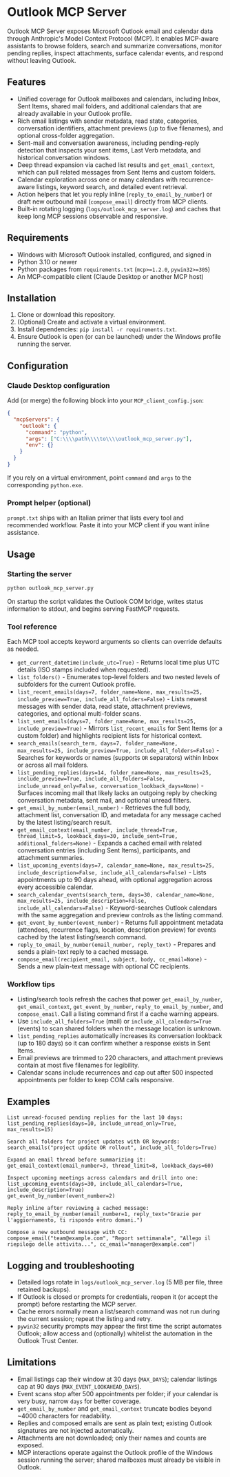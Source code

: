 # Outlook MCP Server

Outlook MCP Server exposes Microsoft Outlook email and calendar data through Anthropic's Model Context Protocol (MCP). It enables MCP-aware assistants to browse folders, search and summarize conversations, monitor pending replies, inspect attachments, surface calendar events, and respond without leaving Outlook.

## Features

- Unified coverage for Outlook mailboxes and calendars, including Inbox, Sent Items, shared mail folders, and additional calendars that are already available in your Outlook profile.
- Rich email listings with sender metadata, read state, categories, conversation identifiers, attachment previews (up to five filenames), and optional cross-folder aggregation.
- Sent-mail and conversation awareness, including pending-reply detection that inspects your sent items, Last Verb metadata, and historical conversation windows.
- Deep thread expansion via cached list results and `get_email_context`, which can pull related messages from Sent Items and custom folders.
- Calendar exploration across one or many calendars with recurrence-aware listings, keyword search, and detailed event retrieval.
- Action helpers that let you reply inline (`reply_to_email_by_number`) or draft new outbound mail (`compose_email`) directly from MCP clients.
- Built-in rotating logging (`logs/outlook_mcp_server.log`) and caches that keep long MCP sessions observable and responsive.

## Requirements

- Windows with Microsoft Outlook installed, configured, and signed in
- Python 3.10 or newer
- Python packages from `requirements.txt` (`mcp>=1.2.0`, `pywin32>=305`)
- An MCP-compatible client (Claude Desktop or another MCP host)

## Installation

1. Clone or download this repository.
2. (Optional) Create and activate a virtual environment.
3. Install dependencies: `pip install -r requirements.txt`.
4. Ensure Outlook is open (or can be launched) under the Windows profile running the server.

## Configuration

### Claude Desktop configuration

Add (or merge) the following block into your `MCP_client_config.json`:

```json
{
  "mcpServers": {
    "outlook": {
      "command": "python",
      "args": ["C:\\\\path\\\\to\\\\outlook_mcp_server.py"],
      "env": {}
    }
  }
}
```

If you rely on a virtual environment, point `command` and `args` to the corresponding `python.exe`.

### Prompt helper (optional)

`prompt.txt` ships with an Italian primer that lists every tool and recommended workflow. Paste it into your MCP client if you want inline assistance.

## Usage

### Starting the server

```bash
python outlook_mcp_server.py
```

On startup the script validates the Outlook COM bridge, writes status information to stdout, and begins serving FastMCP requests.

### Tool reference

Each MCP tool accepts keyword arguments so clients can override defaults as needed.

- `get_current_datetime(include_utc=True)` - Returns local time plus UTC details (ISO stamps included when requested).
- `list_folders()` - Enumerates top-level folders and two nested levels of subfolders for the current Outlook profile.
- `list_recent_emails(days=7, folder_name=None, max_results=25, include_preview=True, include_all_folders=False)` - Lists newest messages with sender data, read state, attachment previews, categories, and optional multi-folder scans.
- `list_sent_emails(days=7, folder_name=None, max_results=25, include_preview=True)` - Mirrors `list_recent_emails` for Sent Items (or a custom folder) and highlights recipient lists for historical context.
- `search_emails(search_term, days=7, folder_name=None, max_results=25, include_preview=True, include_all_folders=False)` - Searches for keywords or names (supports `OR` separators) within Inbox or across all mail folders.
- `list_pending_replies(days=14, folder_name=None, max_results=25, include_preview=True, include_all_folders=False, include_unread_only=False, conversation_lookback_days=None)` - Surfaces incoming mail that likely lacks an outgoing reply by checking conversation metadata, sent mail, and optional unread filters.
- `get_email_by_number(email_number)` - Retrieves the full body, attachment list, conversation ID, and metadata for any message cached by the latest listing/search result.
- `get_email_context(email_number, include_thread=True, thread_limit=5, lookback_days=30, include_sent=True, additional_folders=None)` - Expands a cached email with related conversation entries (including Sent Items), participants, and attachment summaries.
- `list_upcoming_events(days=7, calendar_name=None, max_results=25, include_description=False, include_all_calendars=False)` - Lists appointments up to 90 days ahead, with optional aggregation across every accessible calendar.
- `search_calendar_events(search_term, days=30, calendar_name=None, max_results=25, include_description=False, include_all_calendars=False)` - Keyword-searches Outlook calendars with the same aggregation and preview controls as the listing command.
- `get_event_by_number(event_number)` - Returns full appointment metadata (attendees, recurrence flags, location, description preview) for events cached by the latest listing/search command.
- `reply_to_email_by_number(email_number, reply_text)` - Prepares and sends a plain-text reply to a cached message.
- `compose_email(recipient_email, subject, body, cc_email=None)` - Sends a new plain-text message with optional CC recipients.

### Workflow tips

- Listing/search tools refresh the caches that power `get_email_by_number`, `get_email_context`, `get_event_by_number`, `reply_to_email_by_number`, and `compose_email`. Call a listing command first if a cache warning appears.
- Use `include_all_folders=True` (mail) or `include_all_calendars=True` (events) to scan shared folders when the message location is unknown.
- `list_pending_replies` automatically increases its conversation lookback (up to 180 days) so it can confirm whether a response exists in Sent Items.
- Email previews are trimmed to 220 characters, and attachment previews contain at most five filenames for legibility.
- Calendar scans include recurrences and cap out after 500 inspected appointments per folder to keep COM calls responsive.

## Examples

```text
List unread-focused pending replies for the last 10 days:
list_pending_replies(days=10, include_unread_only=True, max_results=15)
```

```text
Search all folders for project updates with OR keywords:
search_emails("project update OR rollout", include_all_folders=True)
```

```text
Expand an email thread before summarizing it:
get_email_context(email_number=3, thread_limit=8, lookback_days=60)
```

```text
Inspect upcoming meetings across calendars and drill into one:
list_upcoming_events(days=30, include_all_calendars=True, include_description=True)
get_event_by_number(event_number=2)
```

```text
Reply inline after reviewing a cached message:
reply_to_email_by_number(email_number=1, reply_text="Grazie per l'aggiornamento, ti rispondo entro domani.")
```

```text
Compose a new outbound message with CC:
compose_email("team@example.com", "Report settimanale", "Allego il riepilogo delle attivita...", cc_email="manager@example.com")
```

## Logging and troubleshooting

- Detailed logs rotate in `logs/outlook_mcp_server.log` (5 MB per file, three retained backups).
- If Outlook is closed or prompts for credentials, reopen it (or accept the prompt) before restarting the MCP server.
- Cache errors normally mean a list/search command was not run during the current session; repeat the listing and retry.
- `pywin32` security prompts may appear the first time the script automates Outlook; allow access and (optionally) whitelist the automation in the Outlook Trust Center.

## Limitations

- Email listings cap their window at 30 days (`MAX_DAYS`); calendar listings cap at 90 days (`MAX_EVENT_LOOKAHEAD_DAYS`).
- Event scans stop after 500 appointments per folder; if your calendar is very busy, narrow `days` for better coverage.
- `get_email_by_number` and `get_email_context` truncate bodies beyond ~4000 characters for readability.
- Replies and composed emails are sent as plain text; existing Outlook signatures are not injected automatically.
- Attachments are not downloaded; only their names and counts are exposed.
- MCP interactions operate against the Outlook profile of the Windows session running the server; shared mailboxes must already be visible in Outlook.
